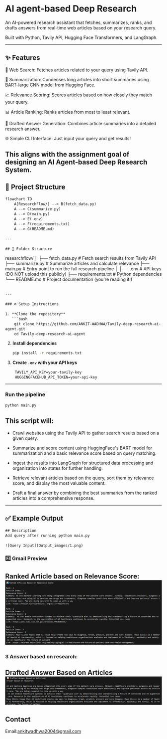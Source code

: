 # AI agent-based Deep Research




An AI-powered research assistant that fetches, summarizes, ranks, and drafts answers from real-time web articles based on your research query.

Built with Python, Tavily API, Hugging Face Transformers, and LangGraph.

---


## ✨ Features
🔎 Web Search: Fetches articles related to your query using Tavily API.

📝 Summarization: Condenses long articles into short summaries using BART-large CNN model from Hugging Face.

📈 Relevance Scoring: Scores articles based on how closely they match your query.

📊 Article Ranking: Ranks articles from most to least relevant.

🧠 Drafted Answer Generation: Combines article summaries into a detailed research answer.

🌐 Simple CLI Interface: Just input your query and get results!

This aligns with the assignment goal of designing an **AI Agent-based Deep Research System**.
---

## 📂 Project Structure

```mermaid
flowchart TD
    A[ResearchFlow/] --> B(fetch_data.py)
    A --> C(summarize.py)
    A --> D(main.py)
    A --> E(.env)
    A --> F(requirements.txt)
    A --> G(README.md)

---

## 📁 Folder Structure

```
researchflow/
│
├── fetch_data.py            # Fetch search results from Tavily API
├── summarize.py             # Summarize articles and calculate relevance
├── main.py                  # Entry point to run the full research pipeline
│
├── .env                     # API keys (DO NOT upload this publicly)
├── requirements.txt         # Python dependencies
└── README.md                 # Project documentation (you're reading it!)

```

---

### ⚙️ Setup Instructions

1. **Clone the repository**
   ```bash
    git clone https://github.com/ANKIT-WADHWA/Tavily-deep-research-ai-agent.git
    cd Tavily-deep-research-ai-agent

   ```

2. **Install dependencies**
   ```bash
   pip install -r requirements.txt
   ```

3. **Create `.env` with your API keys**
   ```env
    TAVILY_API_KEY=your-tavily-key
    HUGGINGFACEHUB_API_TOKEN=your-api-key
   ```

---


### Run the pipeline

```bash
python main.py
```

## This script will:
- Crawl websites using the Tavily API to gather search results based on a given query.

- Summarize and score content using HuggingFace's BART model for summarization and a basic relevance score based on query matching.

- Ingest the results into LangGraph for structured data processing and organization into states for further handling.

- Retrieve relevant articles based on the query, sort them by relevance score, and display the most valuable content.

- Draft a final answer by combining the best summaries from the ranked articles into a comprehensive response.

---

## ✅ Example Output

```
## Description
Add query after running python main.py

![Query Input](Output_images/1.png)
```

### 2️⃣ Gmail Preview
Ranked Article based on Relevance Score:
![Articles](Output_images/2.png)
---

### 3 Answer based on research:
 Drafted Answer Based on Articles
 ![Result](Output_images/3.png)
---


## Contact
Email:ankitwadhwa2004@gmail.com